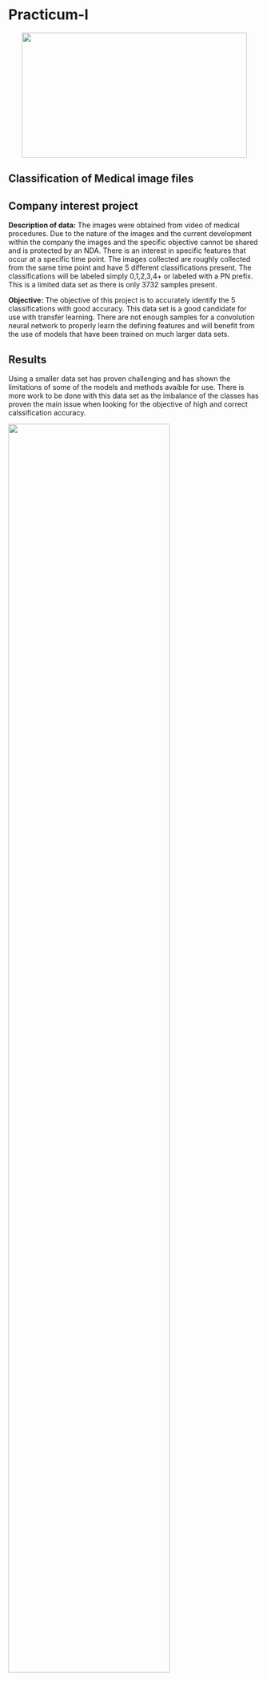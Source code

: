 # Practicum-I
<p align="center">
  <img width="450" height="250" src="https://gdb.voanews.com/A13A1BE6-4C25-48DF-B44F-253481BD4333_w1023_r1_s.jpg">
</p>

## Classification of Medical image files
## Company interest project

**Description of data:**
The images were obtained from video of medical procedures.  Due to the nature of the images and the current development within the company the images and the specific objective cannot be shared and is protected by an NDA.  There is an interest in specific features that occur at a specific time point.  The images collected are roughly collected from the same time point and have 5 different classifications present.  The classifications will be labeled simply 0,1,2,3,4+ or labeled with a PN prefix.  This is a limited data set as there is only 3732 samples present.  

**Objective:**
The objective of this project is to accurately identify the 5 classifications with good accuracy.  This data set is a good candidate for use with transfer learning.  There are not enough samples for a convolution neural network to properly learn the defining features and will benefit from the use of models that have been trained on much larger data sets.
## Results
Using a smaller data set has proven challenging and has shown the limitations of some of the models and methods avaible for use.  There is more work to be done with this data set as the imbalance of the classes has proven the main issue when looking for the objective of high and correct calssification accuracy.  

<p align="center">
  <div class="row">
  <div class="column">
    <img src="https://github.com/jgarci135/Practicum-I/blob/master/Figures/train%20class%20distribution.JPG" style="width:80%">
  </div>
  <div class="column">
    <img height="290" src="https://github.com/jgarci135/Practicum-I/blob/master/Figures/validation%20class%20distribution.JPG" style="width:80%">
  </div>
</div>
</p>

Best recoreded accuacry was about 70%. Due to the imbalance of the data the predictions were heavliy influenced to only predict one class.  This can be seen in the confusion matrix or the predicted values.  And depending on the predicted class the accuracy was only expressed as the percentage of the class in the total data set.
<p align="center">
  <img width="450" height="500" src="https://github.com/jgarci135/Practicum-I/blob/master/Figures/Confusion%20matrix.JPG">
</p>

The methods used in this project had marginal positive results.  One such result that is to be further explored is the loss when using SGD.  It continued reducing over each epoch which suggests that the model was learning even though the validation accuracy was not improving.

<p align="center">
  <img width="450" height="375" src="https://github.com/jgarci135/Practicum-I/blob/master/Figures/extracted%20acc-loss%20mobilenetF.JPG">
</p>

This project and its issues requrie some other methods to be used to better address the imbalanced data, such as:

* Use different models
* Augment the minoirty data samples to balance the classes of the data
* The use of oversampling/undersampling may be useful
* Generate synthetic data

I believe there can be success in correctly classifying this data set with transfer learning. Some modifications are needed.
